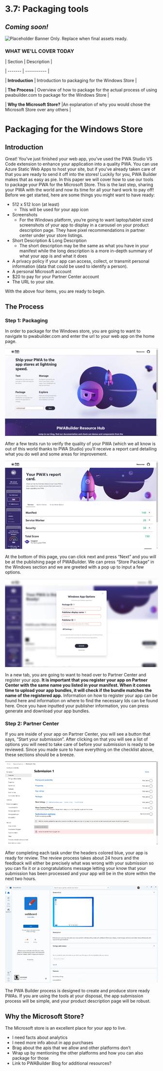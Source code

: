 # 3.7: Packaging tools

## *Coming soon!*

![Placeholder Banner Only. Replace when final assets ready.](_media/week3-placeholder.jpg)

### WHAT WE'LL COVER TODAY

| Section | Description |

| ------- | ----------- |

| **Introduction** | Introduction to packaging for the Windows Store |

| **The Process** | Overview of how to package for the actual process of using pwabuilder.com to package for the Windows Store |

| **Why the Microsoft Store?** |An explanation of why you would chose the Microsoft Store over any others |

# Packaging for the Windows Store

## Introduction
Great! You’ve just finished your web app, you’ve used the PWA Studio VS Code extension to enhance your application into a quality PWA. You can use Azure Static Web Apps to host your site, but if you’ve already taken care of that you are ready to send it off into the stores! Luckily for you, PWA Builder makes that as easy as pie. In this paper we will cover how to use our tools to package your PWA for the Microsoft Store. This is the last step, sharing your PWA with the world and now its time for all your hard work to pay off! Before we get started, here are some things you might want to have ready:

- 512 x 512 Icon (at least)
    - This will be used for your app icon
- Screenshots
    - For the Windows platform, you’re going to want laptop/tablet sized screenshots of your app to display in a carousel on your product description page. They have pixel recommendations in partner center under your store listings.
- Short Description & Long Description
    - The short description may be the same as what you have in your manifest while the long description is a more in-depth summary of what your app is and what it does
- A privacy policy if your app can access, collect, or transmit personal information (data that could be used to identify a person).
- A personal Microsoft account
- $20 to pay for your Partner Center account
- The URL to your site.

With the above four items, you are ready to begin.  

## The Process

### Step 1: Packaging
In order to package for the Windows store, you are going to want to navigate to pwabuilder.com and enter the url to your web app on the home page. 

![pwa builder home page](/docs/30DaysOfPWA/dev-tools/_media/07_pwabuilder_home.png)

 
After a few tests run to verify the quality of your PWA (which we all know is out of this world thanks to PWA Studio) you’ll receive a report card detailing what you do well and some areas for improvement.

![pwa builder report card page](/docs/30DaysOfPWA/dev-tools/_media/07_pwabuilder_rc.png)
 
At the bottom of this page, you can click next and press “Next” and you will be at the publishing page of PWABuilder. We can press “Store Package” in the Windows section and we are greeted with a pop up to input a few options.

![pwa builder publish page](/docs/30DaysOfPWA/dev-tools/_media/07_pwabuilder_pub.png)
   
In a new tab, you are going to want to head over to Partner Center and register your app. 
**It is important that you register your app on Partner Center with the same name you listed in your manifest. When it comes time to upload your app bundles, it will check if the bundle matches the name of the registered app.**
Information on how to register your app can be found here and information on where to find the necessary Ids can be found here. Once you have inputted your publisher information, you can press generate and download your app bundles. 

### Step 2: Partner Center
If you are inside of your app on Partner Center, you will see a button that says, “Start your submission”. After clicking on that you will see a list of options you will need to take care of before your submission is ready to be reviewed. Since you made sure to have everything on the checklist above, these sections should be a breeze. 

![partner center submission page](/docs/30DaysOfPWA/dev-tools/_media/07_pc.png)
 
After completing each task under the headers colored blue, your app is ready for review. The review process takes about 24 hours and the feedback will either be precisely what was wrong with your submission so you can fix it or a congratulations message letting your know that your submission has been processed and your app will be in the store within the next two hours.
 
![windows store webboard product description page](/docs/30DaysOfPWA/dev-tools/_media/07_store.png)

The PWA Builder process is designed to create and produce store ready PWAs. If you are using the tools at your disposal, the app submission process will be simple, and your product description page will be robust. 
## Why the Microsoft Store?
The Microsoft store is an excellent place for your app to live. 
-	I need facts about analytics
-	I need more info about in app purchases
-	Brag about the apis that we allow and other platforms don’t
-	Wrap up by mentioning the other platforms and how you can also package for those
-   Link to PWABuilder Blog for additional resources?
